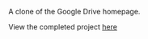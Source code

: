 A clone of the Google Drive homepage.

View the completed project [here](https://dom2849.github.io/google-drive-homepage/)

